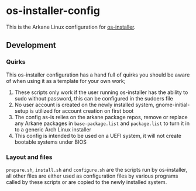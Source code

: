 # os-installer-config
This is the Arkane Linux configuration for [os-installer](https://gitlab.gnome.org/p3732/os-installer).

## Development
### Quirks
This os-installer configuration has a hand full of quirks you should be aware of when using it as a template for your own work;
1. These scripts only work if the user running os-installer has the ability to sudo without password, this can be configured in the sudoers file
2. No user account is created on the newly installed system, gnome-initial-setup is utilized for account creation on first boot
3. The config as-is relies on the arkane package repos, remove or replace any Arkane packages in `base-package.list` and `package.list` to turn it in to a generic Arch Linux installer
4. This config is intended to be used on a UEFI system, it will not create bootable systems under BIOS

### Layout and files
`prepare.sh`, `install.sh` and `configure.sh` are the scripts run by os-installer, all other files are either used as configuration files by various programs called by these scripts or are copied to the newly installed system.
